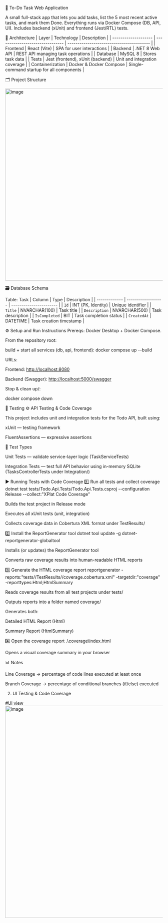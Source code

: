 🧩 To-Do Task Web Application

A small full-stack app that lets you add tasks, list the 5 most recent active tasks, and mark them Done.
Everything runs via Docker Compose (DB, API, UI). Includes backend (xUnit) and frontend (Jest/RTL) tests.


🧱 Architecture
| Layer                | Technology                       | Description                               |
| -------------------- | -------------------------------- | ----------------------------------------- |
| Frontend             | React  (Vite)                    | SPA for user interactions                 |
| Backend              | .NET 8 Web API                   | REST API managing task operations         |
| Database             | MySQL 8                          | Stores task data                          |
| Tests                | Jest (frontend), xUnit (backend) | Unit and integration coverage             |
| Containerization     | Docker & Docker Compose          | Single-command startup for all components |


🗂 Project Structure

<img width="696" height="614" alt="image" src="https://github.com/user-attachments/assets/fd4ea927-8401-4c3c-88a5-d3e54e92e3ae" />




🗃️ Database Schema

Table: Task
| Column        | Type               | Description             |
| ------------- | ------------------ | ----------------------- |
| `Id`          | INT (PK, Identity) | Unique identifier       |
| `Title`       | NVARCHAR(100)      | Task title              |
| `Description` | NVARCHAR(500)      | Task description        |
| `IsCompleted` | BIT                | Task completion status  |
| `CreatedAt`   | DATETIME           | Task creation timestamp |


⚙️ Setup and Run Instructions
Prereqs: Docker Desktop + Docker Compose.

From the repository root:

build + start all services (db, api, frontend):
docker compose up --build

URLs:

Frontend: [http://localhost:8080](http://localhost:3000/)

Backend (Swagger): [http://localhost:5000/swagger](http://localhost:5000/swagger/index.html)

Stop & clean up/:

docker compose down

🧪 Testing
⚙️ API Testing & Code Coverage

This project includes unit and integration tests for the Todo API, built using:

xUnit — testing framework

FluentAssertions — expressive assertions

🔧 Test Types

Unit Tests — validate service-layer logic (TaskServiceTests)

Integration Tests — test full API behavior using in-memory SQLite (TasksControllerTests under Integration/)

▶️ Running Tests with Code Coverage
1️⃣ Run all tests and collect coverage
dotnet test tests/Todo.Api.Tests/Todo.Api.Tests.csproj --configuration Release --collect:"XPlat Code Coverage"


Builds the test project in Release mode

Executes all xUnit tests (unit, integration)

Collects coverage data in Cobertura XML format under TestResults/

2️⃣ Install the ReportGenerator tool
dotnet tool update -g dotnet-reportgenerator-globaltool


Installs (or updates) the ReportGenerator tool

Converts raw coverage results into human-readable HTML reports

3️⃣ Generate the HTML coverage report
reportgenerator -reports:"tests//TestResults//coverage.cobertura.xml" -targetdir:"coverage" -reporttypes:Html;HtmlSummary


Reads coverage results from all test projects under tests/

Outputs reports into a folder named coverage/

Generates both:

Detailed HTML Report (Html)

Summary Report (HtmlSummary)

4️⃣ Open the coverage report
.\coverage\index.html


Opens a visual coverage summary in your browser

📊 Notes

Line Coverage → percentage of code lines executed at least once

Branch Coverage → percentage of conditional branches (if/else) executed

2. UI Testing & Code Coverage

#UI view 
<img width="1337" height="678" alt="image" src="https://github.com/user-attachments/assets/35bb53fc-5c34-42fa-ad75-175177f661bd" />


